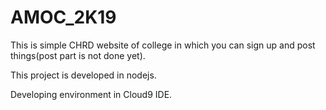 # AMOC_2K19

This is simple CHRD website of college in which you can sign up and post things(post part is not done yet).


This project is developed in nodejs.


Developing environment in Cloud9 IDE. 
